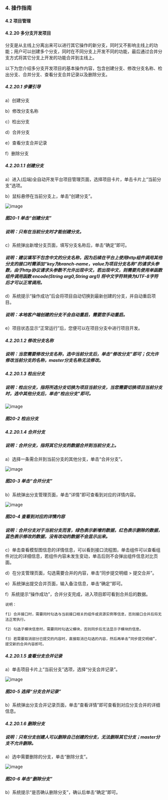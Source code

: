 ### 4. 操作指南

#### 4.2 项目管理

#### 4.2.20 多分支开发项目

分支是从主线上分离出来可以进行其它操作的新分支，同时又不影响主线上的功能；用户可以创建多个分支，同时在不同分支上开发不同的功能，最后通过合并分支方式将其它分支上开发的功能合并到主线上。

以下为您介绍多分支开发项目的基本操作内容，包含创建分支、修改分支名称、检出分支、合并分支、查看分支合并记录以及删除分支。

##### 4.2.20.1 步骤引导

a）创建分支

b）修改分支名称

c）检出分支

d）合并分支

e）查看分支合并记录

f）删除分支

##### 4.2.20.1.1 创建分支

a）进入(后端)全自动开发平台项目管理页面，选择项目卡片，单击卡片上“当前分支”选项。

b）鼠标悬停在当前分支上，单击“创建分支”。

![image](https://user-images.githubusercontent.com/79617492/196643450-87d65968-6bea-48eb-bd7f-d76106c9041b.png)

##### 图20-1 单击“创建分支”

##### 说明：只有在当前分支时才能创建分支。

c）系统弹出新增分支页面，填写分支名称后，单击“确定”即可。

##### 说明：建议填写不包含中文的分支名称，因为后续在平台上使用http组件调用其他分支的接口时需添加“key为branch-name，value为项目分支名称”的请求头参数，由于http协议请求头参数不允许出现中文，若出现中文，则需要先使用单函数组件调用函数 encode(String arg0,String arg1) 将中文字符转换为UTF-8字符后才可以正常调用。

d）系统提示“操作成功”后会将项目自动切换到最新创建的分支，并自动重启项目。

##### 说明：本地客户端创建的分支不会自动重启，需要您手动重启。

e）项目状态显示“正常运行”后，您便可以在项目分支中进行项目开发。

##### 4.2.20.1.2 修改分支名称

##### 说明：当您需要修改分支名称，选中当前分支后，单击“修改分支”即可；仅允许修改当前分支的名称，master分支名称无法修改。

##### 4.2.20.1.3 检出分支

##### 说明：检出分支，指将所选分支切换为项目当前分支，当您需要切换项目当前分支时，选中其他分支后，单击“检出分支”即可。

![image](https://user-images.githubusercontent.com/79617492/196643478-3900d0cd-a9d9-486a-965c-4af415f8f22a.png)

##### 图20-2 检出分支

##### 4.2.20.1.4 合并分支

##### 说明：合并分支，指将其它分支的数据合并到当前分支上。

a）选择一条需合并到当前分支的其他分支，单击“合并分支”。

![image](https://user-images.githubusercontent.com/79617492/196643505-eee2ecda-dd4e-4311-ab45-be6bca602275.png)

##### 图20-3 单击“合并分支”

b）系统弹出分支管理页面，单击“详情”即可查看到对应的详情内容。

![image](https://user-images.githubusercontent.com/79617492/196643522-baeecbda-0690-41ad-a71a-18c531c17bc9.png)

##### 图20-4 查看到对应的详情内容

##### 说明：合并分支对于当前分支而言，绿色表示新增的数据，红色表示删除的数据，蓝色表示修改的数据，没有改动的数据不会显示出来。

c）单击查看模型图信息的详情信息，可以看到接口流程图，单击组件可以查看组件对比的详细信息，若组件内容未发生变动，单击后则不会弹出组件信息对比页面。

d）在分支管理页面，勾选需要合并的内容，单击“同步提交明细 > 提交合并”。

e）系统弹出提交合并页面，输入备注信息，单击“确定”即可。

f）系统提示“操作成功”，合并分支完成，进入项目即可看到合并后的数据。

```
说明：

f1）合并接口时，需要同时勾选与当前接口相关的组件或资源实例等信息，否则接口合并后将无法正常执行。

f2）勾选子模块信息时，需要同时勾选父模块，否则同步后无法显示子模块的信息。

f3）若需要取消部分已提交的内容时，直接取消已勾选的内容，然后再单击“同步提交明细”，提交新的合并内容即可。
```

##### 4.2.20.1.5 查看分支合并记录

a）单击项目卡片上“当前分支”选项，选择“分支合并记录”。

![image](https://user-images.githubusercontent.com/79617492/196643561-51e8b91d-eb06-468c-b1e2-4499df16b821.png)

##### 图20-5 选择“分支合并记录”

b）系统弹出分支合并记录页面，单击“查看详情”即可查看到对应分支合并的详细信息。

##### 4.2.20.1.6 删除分支

##### 说明：只有分支创建人可以删除自己创建的分支，无法删除其它分支；master分支不允许删除。

a）选中需要删除的分支，单击“删除分支”。

![image](https://user-images.githubusercontent.com/79617492/196643578-71eb47ab-fa36-4f44-aca5-80f06e517936.png)

##### 图20-6 单击“删除分支”

b）系统提示“是否确认删除分支”，确认后单击“确定”即可。
